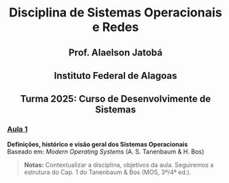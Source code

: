 <H1><center>Disciplina de Sistemas Operacionais e Redes</center></H1>
<H2><center>Prof. Alaelson Jatobá</center></H2>
<H2><center>Instituto Federal de Alagoas</center></H2>
<H2><center>Turma 2025: Curso de Desenvolvimente de Sistemas</center></H2>


### [Aula 1](Aula1.md)
**Definições, histórico e visão geral dos Sistemas Operacionais**  
Baseado em: *Modern Operating Systems* (A. S. Tanenbaum & H. Bos)  

> **Notas:** Contextualizar a disciplina, objetivos da aula. Seguiremos a estrutura do Cap. 1 do Tanenbaum & Bos (MOS, 3ª/4ª ed.).
